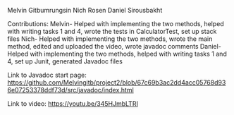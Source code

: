 Melvin Gitbumrungsin
Nich Rosen
Daniel Sirousbakht

Contributions:
Melvin- Helped with implementing the two methods, helped with writing tasks 1 and 4, wrote the tests in CalculatorTest, set up stack files
Nich- Helped with implementing the two methods, wrote the main method, edited and uploaded the video, wrote javadoc comments
Daniel- Helped with implementing the two methods, helped with writing tasks 1 and 4, set up Junit, generated Javadoc files

Link to Javadoc start page: https://github.com/Melvingitb/project2/blob/67c69b3ac2dd4acc05768d936e07253378ddf73d/src/javadoc/index.html

Link to video: https://youtu.be/345HJmbLTRI
